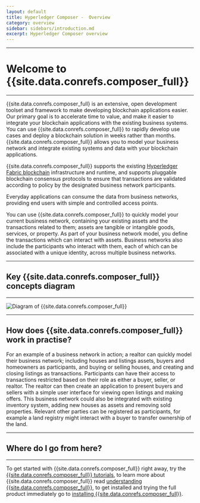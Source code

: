 ```yaml
---
layout: default
title: Hyperledger Composer -  Overview
category: overview
sidebar: sidebars/introduction.md
excerpt: Hyperledger Composer overview
---
```


---

# Welcome to {{site.data.conrefs.composer_full}}

---

{{site.data.conrefs.composer_full} is an extensive, open development toolset and framework to make developing blockchain applications easier. Our primary goal is to accelerate time to value, and make it easier to integrate your blockchain applications with the existing business systems. You can use {{site.data.conrefs.composer_full}} to rapidly develop use cases and deploy a blockchain solution in weeks rather than months. {{site.data.conrefs.composer_full}} allows you to model your business network and integrate existing systems and data with your blockchain applications.

{{site.data.conrefs.composer_full}} supports the existing [Hyperledger Fabric blockchain](https://hyperledger.org) infrastructure and runtime, and supports pluggable blockchain consensus protocols to ensure that transactions are validated according to policy by the designated business network participants.

Everyday applications can consume the data from business networks, providing end users with simple and controlled access points.

You can use {{site.data.conrefs.composer_full}} to quickly model your current business network, containing your existing assets and the transactions related to them; assets are tangible or intangible goods, services, or property. As part of your business network model, you define the transactions which can interact with assets. Business networks also include the participants who interact with them, each of which can be associated with a unique identity, across multiple business networks.

---

## Key {{site.data.conrefs.composer_full}} concepts diagram

---

![Diagram of {{site.data.conrefs.composer_full}}](/assets/img/Composer-Diagram.svg)

---

## How does {{site.data.conrefs.composer_full}} work in practise?

For an example of a business network in action; a realtor can quickly model their business network; including houses and listings assets, buyers and homeowners as participants, and buying or selling houses, and creating and closing listings as transactions. Participants can have their access to transactions restricted based on their role as either a buyer, seller, or realtor. The realtor can then create an application to present buyers and sellers with a simple user interface for viewing open listings and making offers. This business network could also be integrated with existing inventory system, adding new houses as assets and removing sold properties. Relevant other parties can be registered as participants, for example a land registry might interact with a buyer to transfer ownership of the land.


---

## Where do I go from here?

---

To get started with {{site.data.conrefs.composer_full}} right away, try the [{{site.data.conrefs.composer_full}} tutorials](../tutorials/tutorialindex.html), to learn more about {{site.data.conrefs.composer_full}} read [understanding {{site.data.conrefs.composer_full}}](../introduction/key-concepts.html), to get installed and trying the full product immediately go to [installing {{site.data.conrefs.composer_full}}](../installing/prerequisites.html).
